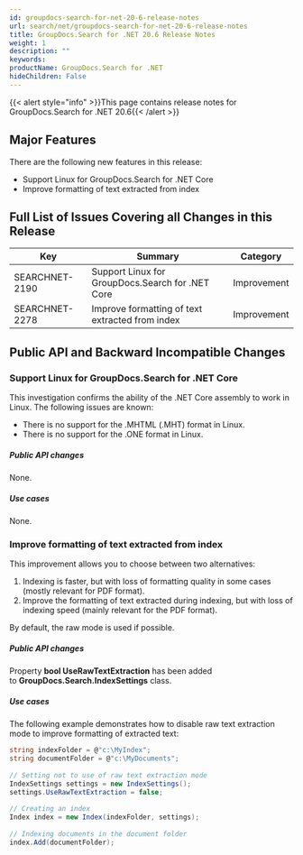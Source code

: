 ```yaml
---
id: groupdocs-search-for-net-20-6-release-notes
url: search/net/groupdocs-search-for-net-20-6-release-notes
title: GroupDocs.Search for .NET 20.6 Release Notes
weight: 1
description: ""
keywords: 
productName: GroupDocs.Search for .NET
hideChildren: False
---
```

{{< alert style="info" >}}This page contains release notes for GroupDocs.Search for .NET 20.6{{< /alert >}}

## Major Features

There are the following new features in this release:

*   Support Linux for GroupDocs.Search for .NET Core
*   Improve formatting of text extracted from index

## Full List of Issues Covering all Changes in this Release

| Key | Summary | Category |
| --- | --- | --- |
| SEARCHNET-2190 | Support Linux for GroupDocs.Search for .NET Core | Improvement |
| SEARCHNET-2278 | Improve formatting of text extracted from index | Improvement |

## Public API and Backward Incompatible Changes

### Support Linux for GroupDocs.Search for .NET Core

This investigation confirms the ability of the .NET Core assembly to
work in Linux. The following issues are known:

*   There is no support for the .MHTML (.MHT) format in Linux.
*   There is no support for the .ONE format in Linux.

##### Public API changes

None.

##### Use cases

None.

### Improve formatting of text extracted from index

This improvement allows you to choose between two alternatives:

1.  Indexing is faster, but with loss of formatting quality in some
    cases (mostly relevant for PDF format).
2.  Improve the formatting of text extracted during indexing, but with
    loss of indexing speed (mainly relevant for the PDF format).

By default, the raw mode is used if possible.

##### Public API changes 

Property **bool UseRawTextExtraction** has been added
to **GroupDocs.Search.IndexSettings** class.

##### Use cases 

The following example demonstrates how to disable raw text extraction
mode to improve formatting of extracted text:


```csharp
string indexFolder = @"c:\MyIndex";
string documentFolder = @"c:\MyDocuments";
 
// Setting not to use of raw text extraction mode
IndexSettings settings = new IndexSettings();
settings.UseRawTextExtraction = false;
 
// Creating an index
Index index = new Index(indexFolder, settings);
 
// Indexing documents in the document folder
index.Add(documentFolder);
```